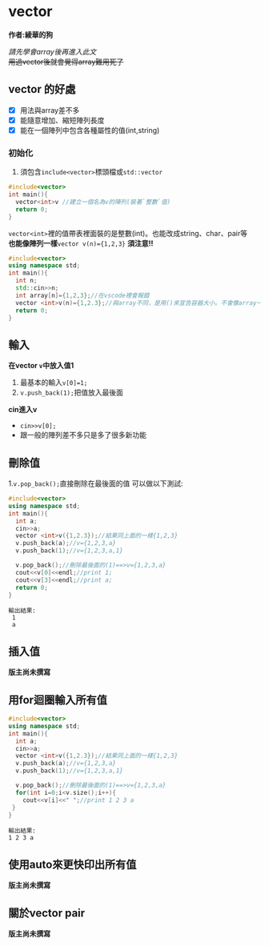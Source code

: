 # vector 

**作者:綾華的狗**  


*請先學會array後再進入此文*  
~~用過vector後就會覺得array難用死了~~
## vector 的好處
* [x] 用法與array差不多
* [X] 能隨意增加、縮短陣列長度
* [X] 能在一個陣列中包含各種屬性的值(int,string)
### 初始化
1. 須包含`include<vector>`標頭檔或`std::vector`
```cpp
#include<vector>
int main(){
  vector<int>v //建立一個名為v的陣列(裝著`整數`值)
  return 0;
}
```
```vector<int>```裡的值<int>帶表裡面裝的是整數(int)。也能改成string、char、pair等  
**也能像陣列一樣**`vector v(n)={1,2,3}` 
**須注意!!**
```cpp
#include<vector>
using namespace std;
int main(){
  int n;
  std::cin>>n;
  int array[n]={1,2,3};//在vscode裡會報錯
  vector <int>v(n)={1,2.3};//與array不同，是用()來宣告容器大小。不會像array一樣報錯
  return 0;
}
```


## 輸入
**在vector `v`中放入值1**  
1. 最基本的輸入`v[0]=1;`
2. `v.push_back(1);`把值放入最後面

**cin進入v**  
* `cin>>v[0];`
* 跟一般的陣列差不多只是多了很多新功能

## 刪除值
1.`v.pop_back();`直接刪除在最後面的值
可以做以下測試:
```cpp
#include<vector>
using namespace std;
int main(){
  int a;
  cin>>a;
  vector <int>v({1,2.3});//結果同上面的一樣{1,2,3}
  v.push_back(a);//v={1,2,3,a}
  v.push_back(1);//v={1,2,3,a,1}

  v.pop_back();//刪除最後面的(1)==>v={1,2,3,a}
  cout<<v[0]<<endl;//print 1;
  cout<<v[3]<<endl;//print a;
  return 0;
}
```
```
輸出結果:
 1
 a
```
## 插入值
**版主尚未撰寫**
## 用for迴圈輸入所有值
```cpp
#include<vector>
using namespace std;
int main(){
  int a;
  cin>>a;
  vector <int>v({1,2.3});//結果同上面的一樣{1,2,3}
  v.push_back(a);//v={1,2,3,a}
  v.push_back(1);//v={1,2,3,a,1}

  v.pop_back();//刪除最後面的(1)==>v={1,2,3,a}
  for(int i=0;i<v.size();i++){
    cout<<v[i]<<" ";//print 1 2 3 a
 }
}
```
```
輸出結果:
1 2 3 a
```
## 使用auto來更快印出所有值

**版主尚未撰寫**  
## 關於vector pair
**版主尚未撰寫**
